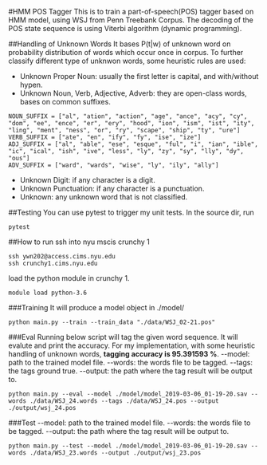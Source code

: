 #HMM POS Tagger
This is to train a part-of-speech(POS) tagger based on HMM model, using WSJ from Penn Treebank Corpus.
The decoding of the POS state sequence is using Viterbi algorithm (dynamic programming).

##Handling of Unknown Words
It bases P(t|w) of unknown word on probability distribution of words which occur once in corpus.
To further classify different type of unknwon words, some heuristic rules are used:
* Unknown Proper Noun: usually the first letter is capital, and with/without hypen.
* Unknown Noun, Verb, Adjective, Adverb: they are open-class words, bases on common suffixes.

```
NOUN_SUFFIX = ["al", "ation", "action", "age", "ance", "acy", "cy", "dom", "ee", "ence", "er", "ery", "hood", "ion", "ism", "ist", "ity", "ling", "ment", "ness", "or", "ry", "scape", "ship", "ty", "ure"]
VERB_SUFFIX = ["ate", "en", "ify", "fy", "ise", "ize"]
ADJ_SUFFIX = ["al", "able", "ese", "esque", "ful", "i", "ian", "ible", "ic", "ical", "ish", "ive", "less", "ly", "zy", "sy", "lly", "dy", "ous"]
ADV_SUFFIX = ["ward", "wards", "wise", "ly", "ily", "ally"]
```
* Unknown Digit: if any character is a digit.
* Unknown Punctuation: if any character is a punctuation.
* Unknown: any unknown word that is not classified.

##Testing
You can use pytest to trigger my unit tests. In the source dir, run
```
pytest
```

##How to run
ssh into nyu mscis crunchy 1
```
ssh ywn202@access.cims.nyu.edu
ssh crunchy1.cims.nyu.edu
```
load the python module in crunchy 1.
```
module load python-3.6
```

###Training
It will produce a model object in ./model/
```
python main.py --train --train_data "./data/WSJ_02-21.pos"
```

###Eval
Running below script will tag the given word sequence. It will evalute and print the accuracy. 
For my implementation, with some heuristic handling of unknown words, **tagging accuracy is 95.391593 %**.
--model: path to the trained model file.
--words: the words file to be tagged.
--tags: the tags ground true.
--output: the path where the tag result will be output to.
```
python main.py --eval --model ./model/model_2019-03-06_01-19-20.sav --words ./data/WSJ_24.words --tags ./data/WSJ_24.pos --output ./output/wsj_24.pos
```

###Test
--model: path to the trained model file.
--words: the words file to be tagged.
--output: the path where the tag result will be output to.
```
python main.py --test --model ./model/model_2019-03-06_01-19-20.sav --words ./data/WSJ_23.words --output ./output/wsj_23.pos
```